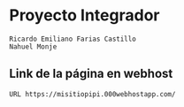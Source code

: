 # Proyecto Integrador

```
Ricardo Emiliano Farias Castillo
Nahuel Monje
```
## Link de la página en webhost

``` 
URL https://misitiopipi.000webhostapp.com/
```